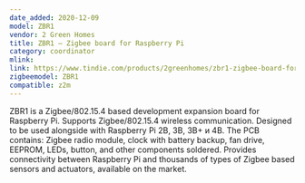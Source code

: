 ```yaml
---
date_added: 2020-12-09
model: ZBR1
vendor: 2 Green Homes
title: ZBR1 – Zigbee board for Raspberry Pi
category: coordinator
mlink: 
link: https://www.tindie.com/products/2greenhomes/zbr1-zigbee-board-for-raspberry-pi/
zigbeemodel: ZBR1
compatible: z2m
---
```

ZBR1 is a Zigbee/802.15.4 based development expansion board for Raspberry Pi. Supports Zigbee/802.15.4 wireless communication. Designed to be used alongside with Raspberry Pi 2B, 3B, 3B+ и 4B. The PCB contains: Zigbee radio module, clock with battery backup, fan drive, EEPROM, LEDs, button, and other components soldered. Provides connectivity between Raspberry Pi and thousands of types of Zigbee based sensors and actuators, available on the market.



